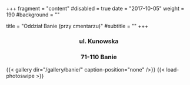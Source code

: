 +++
fragment = "content"
#disabled = true
date = "2017-10-05"
weight = 190
#background = ""

title = "Oddział Banie (przy cmentarzu)"
#subtitle = ""
+++

<h3 style="text-align: center; margin-bottom: 0;">ul. Kunowska</h3>
  <h3 style="text-align: center;">71-110 Banie</h3>

{{< gallery dir="/gallery/banie/" caption-position="none" />}} {{< load-photoswipe >}}
